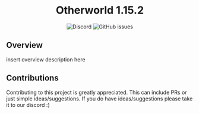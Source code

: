 <h1 align=center>Otherworld 1.15.2</h1>
 <p align=center>
 <img alt="Discord" src="https://img.shields.io/discord/360327589287559178?color=green&label=Discord%20&style=for-the-badge">
 <img alt="GitHub issues" src="https://img.shields.io/github/issues/DivineGenesis/Otherworld?color=red&style=for-the-badge">
</p>

## Overview
insert overview description here

## Contributions
Contributing to this project is greatly appreciated. This can include PRs or just simple ideas/suggestions. If you do have ideas/suggestions please take it to our discord :)